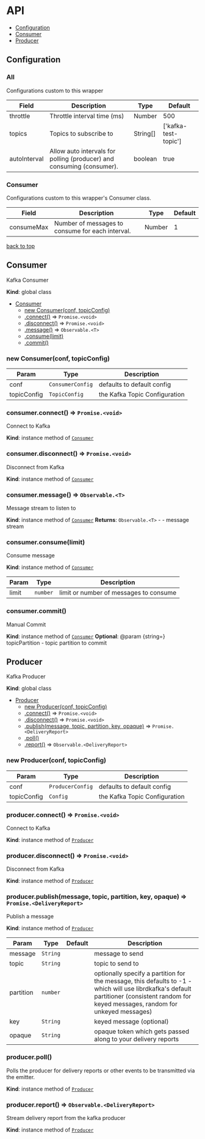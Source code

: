 <a name="top"></a>

# API

* [Configuration](#Configuration)
* [Consumer](#Consumer)
* [Producer](#Producer)


<a name="Configuration"></a>

## Configuration

### All

Configurations custom to this wrapper

|   Field    | Description|   Type     | Default   |
|------------|------------|------------|-----------|
| throttle   | Throttle interval time (ms) | Number | 500|
| topics     | Topics to subscribe to  | String[]  | \['kafka-test-topic'\] |
| autoInterval | Allow auto intervals for polling (producer) and consuming (consumer). | boolean  | true |

### Consumer

Configurations custom to this wrapper's Consumer class.

|   Field    | Description|   Type     | Default   |
|------------|------------|------------|-----------|
| consumeMax   | Number of messages to consume for each interval. | Number | 1 |

[back to top](#top)

<a name="Consumer"></a>

## Consumer
Kafka Consumer

**Kind**: global class

* [Consumer](#Consumer)
    * [new Consumer(conf, topicConfig)](#new_Consumer_new)
    * [.connect()](#Consumer+connect) ⇒ <code>Promise.&lt;void&gt;</code>
    * [.disconnect()](#Consumer+disconnect) ⇒ <code>Promise.&lt;void&gt;</code>
    * [.message()](#Consumer+message) ⇒ <code>Observable.&lt;T&gt;</code>
    * [.consume(limit)](#Consumer+consume)
    * [.commit()](#Consumer+commit)

<a name="new_Consumer_new"></a>

### new Consumer(conf, topicConfig)

| Param | Type | Description |
| --- | --- | --- |
| conf | <code>ConsumerConfig</code> | defaults to default config |
| topicConfig | <code>TopicConfig</code> | the Kafka Topic Configuration |

<a name="Consumer+connect"></a>

### consumer.connect() ⇒ <code>Promise.&lt;void&gt;</code>
Connect to Kafka

**Kind**: instance method of [<code>Consumer</code>](#Consumer)
<a name="Consumer+disconnect"></a>

### consumer.disconnect() ⇒ <code>Promise.&lt;void&gt;</code>
Disconnect from Kafka

**Kind**: instance method of [<code>Consumer</code>](#Consumer)
<a name="Consumer+message"></a>

### consumer.message() ⇒ <code>Observable.&lt;T&gt;</code>
Message stream to listen to

**Kind**: instance method of [<code>Consumer</code>](#Consumer)
**Returns**: <code>Observable.&lt;T&gt;</code> - - message stream
<a name="Consumer+consume"></a>

### consumer.consume(limit)
Consume message

**Kind**: instance method of [<code>Consumer</code>](#Consumer)

| Param | Type | Description |
| --- | --- | --- |
| limit | <code>number</code> | limit or number of messages to consume |

<a name="Consumer+commit"></a>

### consumer.commit()
Manual Commit

**Kind**: instance method of [<code>Consumer</code>](#Consumer)
**Optional**: @param {string=} topicPartition - topic partition to commit

<a name="Producer"></a>

<a name="Producer"></a>

## Producer
Kafka Producer

**Kind**: global class

* [Producer](#Producer)
    * [new Producer(conf, topicConfig)](#new_Producer_new)
    * [.connect()](#Producer+connect) ⇒ <code>Promise.&lt;void&gt;</code>
    * [.disconnect()](#Producer+disconnect) ⇒ <code>Promise.&lt;void&gt;</code>
    * [.publish(message, topic, partition, key, opaque)](#Producer+publish) ⇒ <code>Promise.&lt;DeliveryReport&gt;</code>
    * [.poll()](#Producer+poll)
    * [.report()](#Producer+report) ⇒ <code>Observable.&lt;DeliveryReport&gt;</code>

<a name="new_Producer_new"></a>

### new Producer(conf, topicConfig)

| Param | Type | Description |
| --- | --- | --- |
| conf | <code>ProducerConfig</code> | defaults to default config |
| topicConfig | <code>Config</code> | the Kafka Topic Configuration |

<a name="Producer+connect"></a>

### producer.connect() ⇒ <code>Promise.&lt;void&gt;</code>
Connect to Kafka

**Kind**: instance method of [<code>Producer</code>](#Producer)
<a name="Producer+disconnect"></a>

### producer.disconnect() ⇒ <code>Promise.&lt;void&gt;</code>
Disconnect from Kafka

**Kind**: instance method of [<code>Producer</code>](#Producer)
<a name="Producer+publish"></a>

### producer.publish(message, topic, partition, key, opaque) ⇒ <code>Promise.&lt;DeliveryReport&gt;</code>
Publish a message

**Kind**: instance method of [<code>Producer</code>](#Producer)

| Param | Type | Default | Description |
| --- | --- | --- | --- |
| message | <code>String</code> |  | message to send |
| topic | <code>String</code> |  | topic to send to |
| partition | <code>number</code> |  | optionally  specify a partition for the message, this defaults to -1 - which will  use librdkafka's default partitioner (consistent random for keyed messages, random for unkeyed messages) |
| key | <code>String</code> | <code></code> | keyed message (optional) |
| opaque | <code>String</code> | <code></code> | opaque token which gets passed along to your delivery reports |

<a name="Producer+poll"></a>

### producer.poll()
Polls the producer for delivery reports or other events to be transmitted via the emitter.

**Kind**: instance method of [<code>Producer</code>](#Producer)
<a name="Producer+report"></a>

### producer.report() ⇒ <code>Observable.&lt;DeliveryReport&gt;</code>
Stream delivery report from the kafka producer

**Kind**: instance method of [<code>Producer</code>](#Producer)

